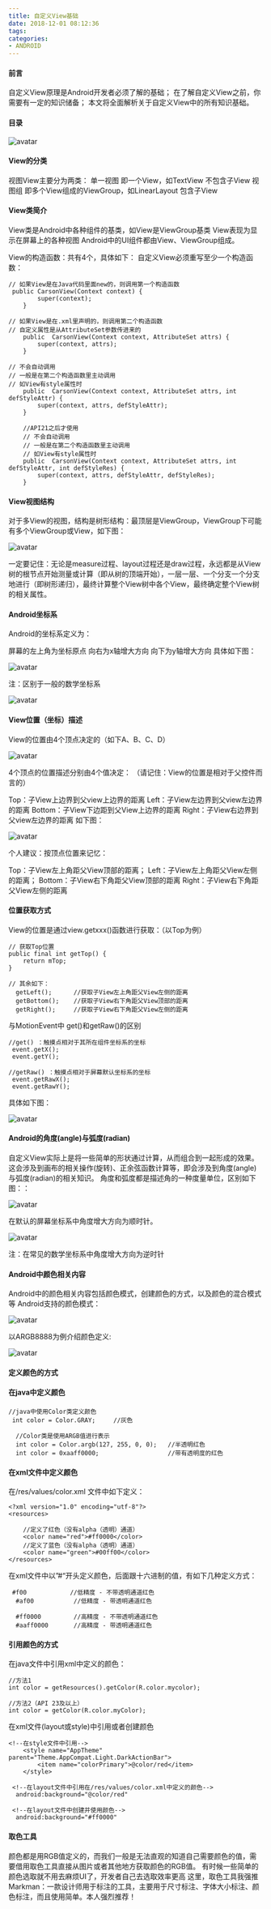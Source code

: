 ```yaml
---
title: 自定义View基础
date: 2018-12-01 08:12:36
tags:
categories:
- ANDROID
---
```

#### 前言
自定义View原理是Android开发者必须了解的基础；
在了解自定义View之前，你需要有一定的知识储备；
本文将全面解析关于自定义View中的所有知识基础。

#### 目录

![avatar](https://github.com/zhoulzhou/MarkDownPhotos/raw/master/android/zi.webp)

#### View的分类
视图View主要分为两类：
单一视图  即一个View，如TextView  不包含子View
视图组    即多个View组成的ViewGroup，如LinearLayout  包含子View

#### View类简介
View类是Android中各种组件的基类，如View是ViewGroup基类
View表现为显示在屏幕上的各种视图
Android中的UI组件都由View、ViewGroup组成。

View的构造函数：共有4个，具体如下：
自定义View必须重写至少一个构造函数：

```
// 如果View是在Java代码里面new的，则调用第一个构造函数
 public CarsonView(Context context) {
        super(context);
    }

// 如果View是在.xml里声明的，则调用第二个构造函数
// 自定义属性是从AttributeSet参数传进来的
    public  CarsonView(Context context, AttributeSet attrs) {
        super(context, attrs);
    }

// 不会自动调用
// 一般是在第二个构造函数里主动调用
// 如View有style属性时
    public  CarsonView(Context context, AttributeSet attrs, int defStyleAttr) {
        super(context, attrs, defStyleAttr);
    }

    //API21之后才使用
    // 不会自动调用
    // 一般是在第二个构造函数里主动调用
    // 如View有style属性时
    public  CarsonView(Context context, AttributeSet attrs, int defStyleAttr, int defStyleRes) {
        super(context, attrs, defStyleAttr, defStyleRes);
    }
```

#### View视图结构
对于多View的视图，结构是树形结构：最顶层是ViewGroup，ViewGroup下可能有多个ViewGroup或View，如下图：

![avatar](https://github.com/zhoulzhou/MarkDownPhotos/raw/master/android/zi1.webp)

一定要记住：无论是measure过程、layout过程还是draw过程，永远都是从View树的根节点开始测量或计算（即从树的顶端开始），一层一层、一个分支一个分支地进行（即树形递归），最终计算整个View树中各个View，最终确定整个View树的相关属性。

#### Android坐标系
Android的坐标系定义为：

屏幕的左上角为坐标原点
向右为x轴增大方向
向下为y轴增大方向
具体如下图：

![avatar](https://github.com/zhoulzhou/MarkDownPhotos/raw/master/android/zi2.webp)

注：区别于一般的数学坐标系

![avatar](https://github.com/zhoulzhou/MarkDownPhotos/raw/master/android/zi3.webp)

#### View位置（坐标）描述
View的位置由4个顶点决定的（如下A、B、C、D）

![avatar](https://github.com/zhoulzhou/MarkDownPhotos/raw/master/android/zi4.webp)

4个顶点的位置描述分别由4个值决定：
（请记住：View的位置是相对于父控件而言的）

Top：子View上边界到父view上边界的距离
Left：子View左边界到父view左边界的距离
Bottom：子View下边距到父View上边界的距离
Right：子View右边界到父view左边界的距离
如下图：

![avatar](https://github.com/zhoulzhou/MarkDownPhotos/raw/master/android/zi5.webp)

个人建议：按顶点位置来记忆：

Top：子View左上角距父View顶部的距离；
Left：子View左上角距父View左侧的距离；
Bottom：子View右下角距父View顶部的距离
Right：子View右下角距父View左侧的距离

#### 位置获取方式
View的位置是通过view.getxxx()函数进行获取：（以Top为例）

```
// 获取Top位置
public final int getTop() {  
    return mTop;  
}  

// 其余如下：
  getLeft();      //获取子View左上角距父View左侧的距离
  getBottom();    //获取子View右下角距父View顶部的距离
  getRight();     //获取子View右下角距父View左侧的距离
```

与MotionEvent中 get()和getRaw()的区别

```
//get() ：触摸点相对于其所在组件坐标系的坐标
 event.getX();       
 event.getY();

//getRaw() ：触摸点相对于屏幕默认坐标系的坐标
 event.getRawX();    
 event.getRawY();
```

具体如下图：

![avatar](https://github.com/zhoulzhou/MarkDownPhotos/raw/master/android/zi6.webp)

#### Android的角度(angle)与弧度(radian)
自定义View实际上是将一些简单的形状通过计算，从而组合到一起形成的效果。
这会涉及到画布的相关操作(旋转)、正余弦函数计算等，即会涉及到角度(angle)与弧度(radian)的相关知识。
角度和弧度都是描述角的一种度量单位，区别如下图：：

![avatar](https://github.com/zhoulzhou/MarkDownPhotos/raw/master/android/zi7.webp)

在默认的屏幕坐标系中角度增大方向为顺时针。

![avatar](https://github.com/zhoulzhou/MarkDownPhotos/raw/master/android/zi8.webp)

注：在常见的数学坐标系中角度增大方向为逆时针

#### Android中颜色相关内容
Android中的颜色相关内容包括颜色模式，创建颜色的方式，以及颜色的混合模式等
Android支持的颜色模式：

![avatar](https://github.com/zhoulzhou/MarkDownPhotos/raw/master/android/zi9.webp)

以ARGB8888为例介绍颜色定义:

![avatar](https://github.com/zhoulzhou/MarkDownPhotos/raw/master/android/zi10.webp)

#### 定义颜色的方式
#### 在java中定义颜色

```
//java中使用Color类定义颜色
 int color = Color.GRAY;     //灰色

  //Color类是使用ARGB值进行表示
  int color = Color.argb(127, 255, 0, 0);   //半透明红色
  int color = 0xaaff0000;                   //带有透明度的红色
```

#### 在xml文件中定义颜色
在/res/values/color.xml 文件中如下定义：

```
<?xml version="1.0" encoding="utf-8"?>
<resources>

    //定义了红色（没有alpha（透明）通道）
    <color name="red">#ff0000</color>
    //定义了蓝色（没有alpha（透明）通道）
    <color name="green">#00ff00</color>
</resources>
```

在xml文件中以”#“开头定义颜色，后面跟十六进制的值，有如下几种定义方式：

```
 #f00            //低精度 - 不带透明通道红色
  #af00           //低精度 - 带透明通道红色

  #ff0000         //高精度 - 不带透明通道红色
  #aaff0000       //高精度 - 带透明通道红色
```

#### 引用颜色的方式
在java文件中引用xml中定义的颜色：

```
//方法1
int color = getResources().getColor(R.color.mycolor);

//方法2（API 23及以上）
int color = getColor(R.color.myColor);  

```

在xml文件(layout或style)中引用或者创建颜色

```
<!--在style文件中引用-->
    <style name="AppTheme" parent="Theme.AppCompat.Light.DarkActionBar">
        <item name="colorPrimary">@color/red</item>
    </style>

 <!--在layout文件中引用在/res/values/color.xml中定义的颜色-->
  android:background="@color/red"     

 <!--在layout文件中创建并使用颜色-->
  android:background="#ff0000"
```

#### 取色工具
颜色都是用RGB值定义的，而我们一般是无法直观的知道自己需要颜色的值，需要借用取色工具直接从图片或者其他地方获取颜色的RGB值。
有时候一些简单的颜色选取就不用去麻烦UI了，开发者自己去选取效率更高
这里，取色工具我强推Markman：一款设计师用于标注的工具，主要用于尺寸标注、字体大小标注、颜色标注，而且使用简单。本人强烈推荐！

